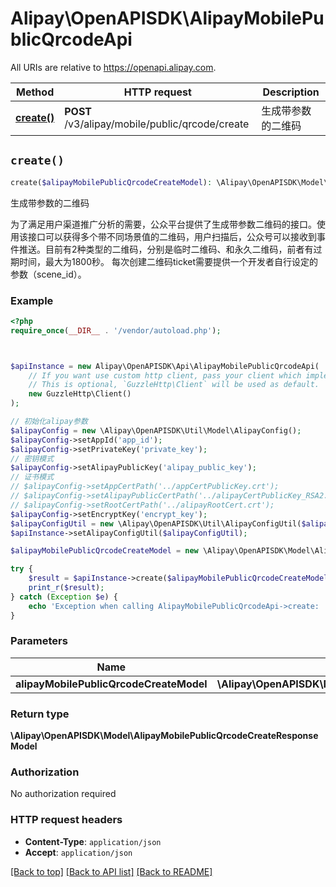 # Alipay\OpenAPISDK\AlipayMobilePublicQrcodeApi

All URIs are relative to https://openapi.alipay.com.

Method | HTTP request | Description
------------- | ------------- | -------------
[**create()**](AlipayMobilePublicQrcodeApi.md#create) | **POST** /v3/alipay/mobile/public/qrcode/create | 生成带参数的二维码


## `create()`

```php
create($alipayMobilePublicQrcodeCreateModel): \Alipay\OpenAPISDK\Model\AlipayMobilePublicQrcodeCreateResponseModel
```

生成带参数的二维码

为了满足用户渠道推广分析的需要，公众平台提供了生成带参数二维码的接口。使用该接口可以获得多个带不同场景值的二维码，用户扫描后，公众号可以接收到事件推送。目前有2种类型的二维码，分别是临时二维码、和永久二维码，前者有过期时间，最大为1800秒。  每次创建二维码ticket需要提供一个开发者自行设定的参数（scene_id）。

### Example

```php
<?php
require_once(__DIR__ . '/vendor/autoload.php');



$apiInstance = new Alipay\OpenAPISDK\Api\AlipayMobilePublicQrcodeApi(
    // If you want use custom http client, pass your client which implements `GuzzleHttp\ClientInterface`.
    // This is optional, `GuzzleHttp\Client` will be used as default.
    new GuzzleHttp\Client()
);

// 初始化alipay参数
$alipayConfig = new \Alipay\OpenAPISDK\Util\Model\AlipayConfig();
$alipayConfig->setAppId('app_id');
$alipayConfig->setPrivateKey('private_key');
// 密钥模式
$alipayConfig->setAlipayPublicKey('alipay_public_key');
// 证书模式
// $alipayConfig->setAppCertPath('../appCertPublicKey.crt');
// $alipayConfig->setAlipayPublicCertPath('../alipayCertPublicKey_RSA2.crt');
// $alipayConfig->setRootCertPath('../alipayRootCert.crt');
$alipayConfig->setEncryptKey('encrypt_key');
$alipayConfigUtil = new \Alipay\OpenAPISDK\Util\AlipayConfigUtil($alipayConfig);
$apiInstance->setAlipayConfigUtil($alipayConfigUtil);

$alipayMobilePublicQrcodeCreateModel = new \Alipay\OpenAPISDK\Model\AlipayMobilePublicQrcodeCreateModel(); // \Alipay\OpenAPISDK\Model\AlipayMobilePublicQrcodeCreateModel

try {
    $result = $apiInstance->create($alipayMobilePublicQrcodeCreateModel);
    print_r($result);
} catch (Exception $e) {
    echo 'Exception when calling AlipayMobilePublicQrcodeApi->create: ', $e->getMessage(), PHP_EOL;
}
```

### Parameters

Name | Type | Description  | Notes
------------- | ------------- | ------------- | -------------
 **alipayMobilePublicQrcodeCreateModel** | **\Alipay\OpenAPISDK\Model\AlipayMobilePublicQrcodeCreateModel**|  | [optional]

### Return type

**\Alipay\OpenAPISDK\Model\AlipayMobilePublicQrcodeCreateResponseModel**

### Authorization

No authorization required

### HTTP request headers

- **Content-Type**: `application/json`
- **Accept**: `application/json`

[[Back to top]](#) [[Back to API list]](../../README.md#api-endpoints)
[[Back to README]](../../README.md)
